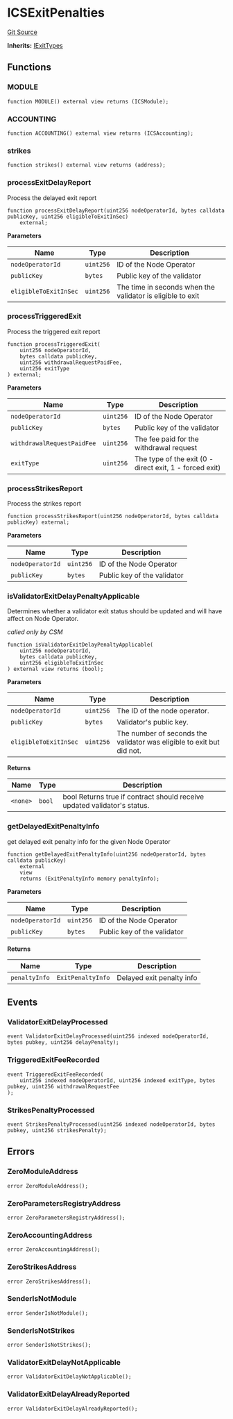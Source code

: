 # ICSExitPenalties
[Git Source](https://github.com/lidofinance/community-staking-module/blob/d9f9dfd1023f7776110e7eb983ac3b5174e93893/src/interfaces/ICSExitPenalties.sol)

**Inherits:**
[IExitTypes](/src/interfaces/IExitTypes.sol/interface.IExitTypes.md)


## Functions
### MODULE


```solidity
function MODULE() external view returns (ICSModule);
```

### ACCOUNTING


```solidity
function ACCOUNTING() external view returns (ICSAccounting);
```

### strikes


```solidity
function strikes() external view returns (address);
```

### processExitDelayReport

Process the delayed exit report


```solidity
function processExitDelayReport(uint256 nodeOperatorId, bytes calldata publicKey, uint256 eligibleToExitInSec)
    external;
```
**Parameters**

|Name|Type|Description|
|----|----|-----------|
|`nodeOperatorId`|`uint256`|ID of the Node Operator|
|`publicKey`|`bytes`|Public key of the validator|
|`eligibleToExitInSec`|`uint256`|The time in seconds when the validator is eligible to exit|


### processTriggeredExit

Process the triggered exit report


```solidity
function processTriggeredExit(
    uint256 nodeOperatorId,
    bytes calldata publicKey,
    uint256 withdrawalRequestPaidFee,
    uint256 exitType
) external;
```
**Parameters**

|Name|Type|Description|
|----|----|-----------|
|`nodeOperatorId`|`uint256`|ID of the Node Operator|
|`publicKey`|`bytes`|Public key of the validator|
|`withdrawalRequestPaidFee`|`uint256`|The fee paid for the withdrawal request|
|`exitType`|`uint256`|The type of the exit (0 - direct exit, 1 - forced exit)|


### processStrikesReport

Process the strikes report


```solidity
function processStrikesReport(uint256 nodeOperatorId, bytes calldata publicKey) external;
```
**Parameters**

|Name|Type|Description|
|----|----|-----------|
|`nodeOperatorId`|`uint256`|ID of the Node Operator|
|`publicKey`|`bytes`|Public key of the validator|


### isValidatorExitDelayPenaltyApplicable

Determines whether a validator exit status should be updated and will have affect on Node Operator.

*called only by CSM*


```solidity
function isValidatorExitDelayPenaltyApplicable(
    uint256 nodeOperatorId,
    bytes calldata publicKey,
    uint256 eligibleToExitInSec
) external view returns (bool);
```
**Parameters**

|Name|Type|Description|
|----|----|-----------|
|`nodeOperatorId`|`uint256`|The ID of the node operator.|
|`publicKey`|`bytes`|Validator's public key.|
|`eligibleToExitInSec`|`uint256`|The number of seconds the validator was eligible to exit but did not.|

**Returns**

|Name|Type|Description|
|----|----|-----------|
|`<none>`|`bool`|bool Returns true if contract should receive updated validator's status.|


### getDelayedExitPenaltyInfo

get delayed exit penalty info for the given Node Operator


```solidity
function getDelayedExitPenaltyInfo(uint256 nodeOperatorId, bytes calldata publicKey)
    external
    view
    returns (ExitPenaltyInfo memory penaltyInfo);
```
**Parameters**

|Name|Type|Description|
|----|----|-----------|
|`nodeOperatorId`|`uint256`|ID of the Node Operator|
|`publicKey`|`bytes`|Public key of the validator|

**Returns**

|Name|Type|Description|
|----|----|-----------|
|`penaltyInfo`|`ExitPenaltyInfo`|Delayed exit penalty info|


## Events
### ValidatorExitDelayProcessed

```solidity
event ValidatorExitDelayProcessed(uint256 indexed nodeOperatorId, bytes pubkey, uint256 delayPenalty);
```

### TriggeredExitFeeRecorded

```solidity
event TriggeredExitFeeRecorded(
    uint256 indexed nodeOperatorId, uint256 indexed exitType, bytes pubkey, uint256 withdrawalRequestFee
);
```

### StrikesPenaltyProcessed

```solidity
event StrikesPenaltyProcessed(uint256 indexed nodeOperatorId, bytes pubkey, uint256 strikesPenalty);
```

## Errors
### ZeroModuleAddress

```solidity
error ZeroModuleAddress();
```

### ZeroParametersRegistryAddress

```solidity
error ZeroParametersRegistryAddress();
```

### ZeroAccountingAddress

```solidity
error ZeroAccountingAddress();
```

### ZeroStrikesAddress

```solidity
error ZeroStrikesAddress();
```

### SenderIsNotModule

```solidity
error SenderIsNotModule();
```

### SenderIsNotStrikes

```solidity
error SenderIsNotStrikes();
```

### ValidatorExitDelayNotApplicable

```solidity
error ValidatorExitDelayNotApplicable();
```

### ValidatorExitDelayAlreadyReported

```solidity
error ValidatorExitDelayAlreadyReported();
```

